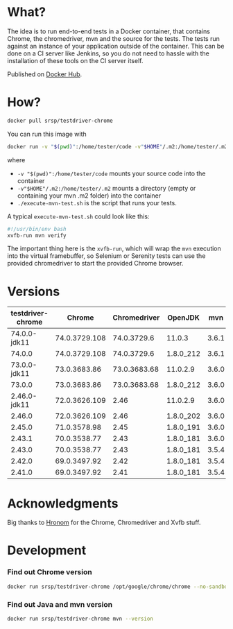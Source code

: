 # What? 
The idea is to run end-to-end tests in a Docker container, that contains Chrome, the chromedriver, mvn and the source for the tests. The tests run against an instance of your application outside of the container. This can be done on a CI server like Jenkins, so you do not need to hassle with the installation of these tools on the CI server itself.

Published on [Docker Hub](https://hub.docker.com/r/srsp/testdriver-chrome/).

# How? 

```bash
docker pull srsp/testdriver-chrome
```

You can run this image with 

```bash
docker run -v "$(pwd)":/home/tester/code -v"$HOME"/.m2:/home/tester/.m2 -w /home/tester/code/someOtherDir srsp/testdriver-chrome ./execute-mvn-test.sh
```

where 

* `-v "$(pwd)":/home/tester/code` mounts your source code into the container
* `-v"$HOME"/.m2:/home/tester/.m2` mounts a directory (empty or containing your mvn .m2 folder) into the container
* `./execute-mvn-test.sh` is the script that runs your tests.

A typical `execute-mvn-test.sh` could look like this:

```bash
#!/usr/bin/env bash
xvfb-run mvn verify
```

The important thing here is the `xvfb-run`, which will wrap the `mvn` execution into the virtual framebuffer, so Selenium or Serenity tests can use the provided chromedriver to start the provided Chrome browser.

# Versions

| testdriver-chrome | Chrome        | Chromedriver | OpenJDK   | mvn   | 
|---		        |---            |---           |---        |--- 
| 74.0.0-jdk11      | 74.0.3729.108 | 74.0.3729.6  | 11.0.3    | 3.6.1 |
| 74.0.0            | 74.0.3729.108 | 74.0.3729.6  | 1.8.0_212 | 3.6.1 |
| 73.0.0-jdk11      | 73.0.3683.86  | 73.0.3683.68 | 11.0.2.9  | 3.6.0 |
| 73.0.0            | 73.0.3683.86  | 73.0.3683.68 | 1.8.0_212 | 3.6.0 |
| 2.46.0-jdk11      | 72.0.3626.109 | 2.46         | 11.0.2.9  | 3.6.0 |
| 2.46.0            | 72.0.3626.109 | 2.46         | 1.8.0_202 | 3.6.0 |
| 2.45.0            | 71.0.3578.98  | 2.45         | 1.8.0_191 | 3.6.0 |
| 2.43.1            | 70.0.3538.77  | 2.43         | 1.8.0_181 | 3.6.0 |
| 2.43.0            | 70.0.3538.77  | 2.43         | 1.8.0_181 | 3.5.4 |
| 2.42.0            | 69.0.3497.92  | 2.42         | 1.8.0_181 | 3.5.4 |
| 2.41.0            | 69.0.3497.92  | 2.41         | 1.8.0_181 | 3.5.4 |


# Acknowledgments
Big thanks to [Hronom](https://github.com/Hronom/chromedriver-docker-example) for the Chrome, Chromedriver and Xvfb stuff.

# Development

### Find out Chrome version

```bash
docker run srsp/testdriver-chrome /opt/google/chrome/chrome --no-sandbox --version
```

### Find out Java and mvn version

```bash
docker run srsp/testdriver-chrome mvn --version
```